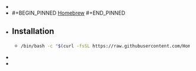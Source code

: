 -
- #+BEGIN_PINNED
  [Homebrew](https://brew.sh/index_zh-tw)
  #+END_PINNED
- ## Installation
	- ```bash
	  /bin/bash -c "$(curl -fsSL https://raw.githubusercontent.com/Homebrew/install/HEAD/install.sh)"
	  ```
-
-